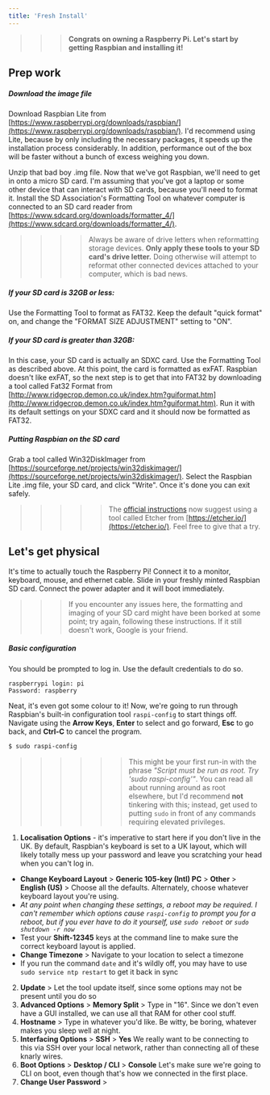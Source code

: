 ```yaml
---
title: 'Fresh Install'
---
```


>>> **Congrats on owning a Raspberry Pi. Let's start by getting Raspbian and installing it!**

## Prep work

##### Download the image file

Download Raspbian Lite from [https://www.raspberrypi.org/downloads/raspbian/](https://www.raspberrypi.org/downloads/raspbian/). I'd recommend using Lite, because by only including the necessary packages, it speeds up the installation process considerably. In addition, performance out of the box will be faster without a bunch of excess weighing you down.

Unzip that bad boy .img file. Now that we've got Raspbian, we'll need to get in onto a micro SD card. I'm assuming that you've got a laptop or some other device that can interact with SD cards, because you'll need to format it. Install the SD Association's Formatting Tool on whatever computer is connected to an SD card reader from [https://www.sdcard.org/downloads/formatter_4/](https://www.sdcard.org/downloads/formatter_4/).

>>>> Always be aware of drive letters when reformatting storage devices. **Only apply these tools to your SD card's drive letter.** Doing otherwise will attempt to reformat other connected devices attached to your computer, which is bad news.

##### If your SD card is 32GB or less:

Use the Formatting Tool to format as FAT32. Keep the default "quick format" on, and change the "FORMAT SIZE ADJUSTMENT" setting to "ON".

##### If your SD card is greater than 32GB:

In this case, your SD card is actually an SDXC card. Use the Formatting Tool as described above. At this point, the card is formatted as exFAT. Raspbian doesn't like exFAT, so the next step is to get that into FAT32 by downloading a tool called Fat32 Format from [http://www.ridgecrop.demon.co.uk/index.htm?guiformat.htm](http://www.ridgecrop.demon.co.uk/index.htm?guiformat.htm). Run it with its default settings on your SDXC card and it should now be formatted as FAT32.

##### Putting Raspbian on the SD card

Grab a tool called Win32DiskImager from [https://sourceforge.net/projects/win32diskimager/](https://sourceforge.net/projects/win32diskimager/). Select the Raspbian Lite .img file, your SD card, and click "Write". Once it's done you can exit safely.

>>>>> The [official instructions](https://www.raspberrypi.org/documentation/installation/installing-images/README.md) now suggest using a tool called Etcher from [https://etcher.io/](https://etcher.io/). Feel free to give that a try.

## Let's get physical

It's time to actually touch the Raspberry Pi! Connect it to a monitor, keyboard, mouse, and ethernet cable. Slide in your freshly minted Raspbian SD card. Connect the power adapter and it will boot immediately. 

>>> If you encounter any issues here, the formatting and imaging of your SD card might have been borked at some point; try again, following these instructions. If it still doesn't work, Google is your friend.

##### Basic configuration

You should be prompted to log in. Use the default credentials to do so.

```
raspberrypi login: pi
Password: raspberry
```
Neat, it's even got some colour to it! Now, we're going to run through Raspbian's built-in configuration tool `raspi-config` to start things off. Navigate using the **Arrow Keys**, **Enter** to select and go forward, **Esc** to go back, and **Ctrl-C** to cancel the program.

```bash
$ sudo raspi-config
```
>>>>>> This might be your first run-in with the phrase _"Script must be run as root. Try 'sudo raspi-config'"_. You can read all about running around as root elsewhere, but I'd recommend **not** tinkering with this; instead, get used to putting `sudo` in front of any commands requiring elevated privileges.

1. **Localisation Options** - it's imperative to start here if you don't live in the UK. By default, Raspbian's keyboard is set to a UK layout, which will likely totally mess up your password and leave you scratching your head when you can't log in. 
* **Change Keyboard Layout** > **Generic 105-key (Intl) PC** > **Other** > **English (US)** > Choose all the defaults. Alternately, choose whatever keyboard layout you're using.
* _At any point when changing these settings, a reboot may be required. I can't remember which options cause `raspi-config` to prompt you for a reboot, but if you ever have to do it yourself, use `sudo reboot` or `sudo shutdown -r now`_
* Test your **Shift-12345** keys at the command line to make sure the correct keyboard layout is applied.
* **Change Timezone** > Navigate to your location to select a timezone
* If you run the command `date` and it's wildly off, you may have to use `sudo service ntp restart` to get it back in sync
2. **Update** > Let the tool update itself, since some options may not be present until you do so
3. **Advanced Options** > **Memory Split** > Type in "16". Since we don't even have a GUI installed, we can use all that RAM for other cool stuff.
4. **Hostname** > Type in whatever you'd like. Be witty, be boring, whatever makes you sleep well at night. 
5. **Interfacing Options** > **SSH** > **Yes** We really want to be connecting to this via SSH over your local network, rather than connecting all of these knarly wires. 
6. **Boot Options** > **Desktop / CLI** > **Console** Let's make sure we're going to CLI on boot, even though that's how we connected in the first place.
7. **Change User Password** > 